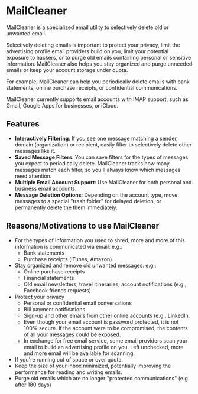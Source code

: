# MailCleaner

MailCleaner is a specialized email utility to selectively delete old
or unwanted email. 

Selectively deleting emails is important to protect your privacy, limit the 
advertising profile email providers build on you, limit your potential 
exposure to hackers, or to purge old emails containing personal or 
sensitive information. MailCleaner also helps you stay organized and 
purge unneeded emails or keep your account storage under quota.

For example, MailCleaner can help you periodically delete emails
with bank statements, online purchase receipts, or 
confidential communications.

MailCleaner currently supports email accounts with IMAP support, such as 
Gmail, Google Apps for businesses, or iCloud.

## Features

* **Interactively Filtering**: If you see one message matching a
  sender, domain (organization) or recipient, easily filter to
  selectively delete other messages like it.
* **Saved Message Filters**: You can save filters for the types of messages you 
  expect to periodically delete. MailCleaner tracks how many messages
  match each filter, so you'll always know which messages need attention.
* **Multiple Email Account Support**: Use MailCleaner for both personal
  and business email accounts.
* **Message Deletion Options**: Depending on the account type, move messages
  to a special "trash folder" for delayed deletion, or permanently delete 
  the them immediately.

## Reasons/Motivations to use MailCleaner

  * For the types of information you used to shred, more 
    and more of this information is communicated via email: e.g.:
      * Bank statements
      * Purchase receipts (iTunes, Amazon)
  * Stay organized and remove old unwanted messages: e.g.:
    * Online purchase receipts
    * Financial statements
    * Old email newsletters, travel itineraries, account notifications
      (e.g., Facebook friends requests).
  * Protect your privacy
    * Personal or confidential email conversations
    * Bill payment notifications
    * Sign-up and other emails from other online accounts 
      (e.g., LinkedIn, 
    * Even though your email account is password protected,
      it is not 100% secure. If the account were to be 
      compromised, the contents of all your messages could
      be exposed.
    * In exchange for free email service, some email providers scan your 
      email to build an advertising profile on you. Left unchecked,
      more and more email will be available for scanning.
  * If you're running out of space or over quota.
  * Keep the size of your inbox minimized, potentially improving
    the performance for reading and writing emails.
  * Purge old emails which are no longer "protected 
    communications" (e.g. after 180 days)
    

  
